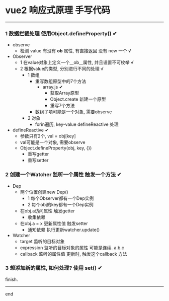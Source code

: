 # vue2 响应式原理 手写代码

---

### 1 数据拦截处理 使用Object.defineProperty() ✔

 - observe
   - 检测 value 有没有 __ob__ 属性, 有直接返回 没有 new 一个 √
 - Observer
   - 1 在value对象上定义一个__ob__属性, 并且设置不可枚举 √
   - 2 根据value的类型, 分别进行不同的处理 √
     - 1 数组
       - 重写数组原型中的7个方法
         - array.js ✔
           - 获取Array原型
           - Object.create 新建一个原型
           - 重写7个方法
       - 数组子项可能是一个对象, 需要observe
     - 2 对象
       - forin遍历, key-value defineReactive 处理
 - defineReactive ✔
   - 参数只有2个, val = obj[key]
   - val可能是一个对象, 需要observe
   - Object.defineProperty(obj, key, {})
     - 重写getter
     - 重写setter

### 2 创建一个Watcher 监听一个属性 触发一个方法 ✔

 - Dep
   - 两个位置创建new Dep()
     - 1 每个Observer都有一个Dep实例
     - 2 每个obj的key都有一个Dep实例
   - 在obj.a访问属性 触发getter 
     - 收集依赖
   - 在obj.a = x 更新属性值 触发setter 
     - 通知依赖 执行更新watcher.update()
 - Watcher
   - target 监听的目标对象
   - expression 监听的目标对象的属性 可能是连续. a.b.c
   - callback 监听的属性值 更新时, 触发这个callback 方法
 
### 3 想添加新的属性, 如何处理? 使用 set() ✔

finish.

---

end
















